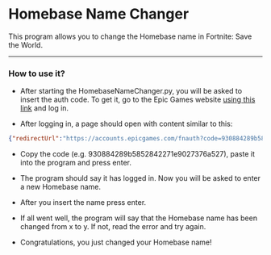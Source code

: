 # Homebase Name Changer

This program allows you to change the Homebase name in Fortnite: Save the World.

---

### How to use it?

- After starting the HomebaseNameChanger.py, you will be asked to insert the auth code. To get it, go to the Epic Games website [using this link](https://www.epicgames.com/id/logout?redirectUrl=https%3A%2F%2Fwww.epicgames.com%2Fid%2Flogin%3FredirectUrl%3Dhttps%253A%252F%252Fwww.epicgames.com%252Fid%252Fapi%252Fredirect%253FclientId%253Dec684b8c687f479fadea3cb2ad83f5c6%2526responseType%253Dcode "Here is the link :D") and log in.

- After logging in, a page should open with content similar to this:

```json
{"redirectUrl":"https://accounts.epicgames.com/fnauth?code=930884289b5852842271e9027376a527","authorizationCode":"930884289b5852842271e9027376a527","sid":null}
```
- Copy the code (e.g. 930884289b5852842271e9027376a527), paste it into the program and press enter.

- The program should say it has logged in.  Now you will be asked to enter a new Homebase name.

- After you insert the name press enter.

- If all went well, the program will say that the Homebase name has been changed from x to y. If not, read the error and try again.

- Congratulations, you just changed your Homebase name!
